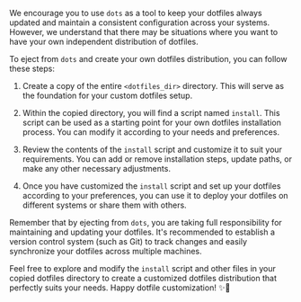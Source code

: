 We encourage you to use `dots` as a tool to keep your dotfiles always updated and maintain a consistent configuration across your systems. However, we understand that there may be situations where you want to have your own independent distribution of dotfiles.

To eject from `dots` and create your own dotfiles distribution, you can follow these steps:

1. Create a copy of the entire `<dotfiles_dir>` directory. This will serve as the foundation for your custom dotfiles setup.

2. Within the copied directory, you will find a script named `install`. This script can be used as a starting point for your own dotfiles installation process. You can modify it according to your needs and preferences.

3. Review the contents of the `install` script and customize it to suit your requirements. You can add or remove installation steps, update paths, or make any other necessary adjustments.

4. Once you have customized the `install` script and set up your dotfiles according to your preferences, you can use it to deploy your dotfiles on different systems or share them with others.

Remember that by ejecting from `dots`, you are taking full responsibility for maintaining and updating your dotfiles. It's recommended to establish a version control system (such as Git) to track changes and easily synchronize your dotfiles across multiple machines.

Feel free to explore and modify the `install` script and other files in your copied dotfiles directory to create a customized dotfiles distribution that perfectly suits your needs. Happy dotfile customization! ✨🔧
